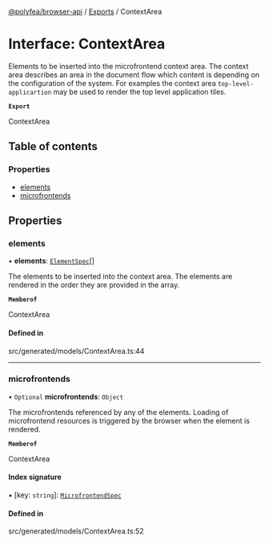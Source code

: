 [@polyfea/browser-api](../README.md) / [Exports](../modules.md) / ContextArea

# Interface: ContextArea

Elements to be inserted into the microfrontend context area.
The context area describes an area in the document flow which content is depending on the configuration of the system. For examples
the context area `top-level-applicartion` may be used to render the top level application tiles.

**`Export`**

ContextArea

## Table of contents

### Properties

- [elements](ContextArea.md#elements)
- [microfrontends](ContextArea.md#microfrontends)

## Properties

### elements

• **elements**: [`ElementSpec`](ElementSpec.md)[]

The elements to be inserted into the context area. The elements are rendered in the order they are provided in the array.

**`Memberof`**

ContextArea

#### Defined in

src/generated/models/ContextArea.ts:44

___

### microfrontends

• `Optional` **microfrontends**: `Object`

The microfrontends referenced by any of the elements. Loading of microfrontend resources is triggered by the browser when the
element is rendered.

**`Memberof`**

ContextArea

#### Index signature

▪ [key: `string`]: [`MicrofrontendSpec`](MicrofrontendSpec.md)

#### Defined in

src/generated/models/ContextArea.ts:52
